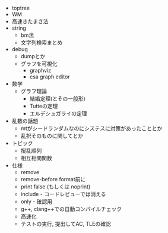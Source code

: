 * toptree
* WM
* 高速きたまさ法
* string
  * bm法
  * 文字列検索まとめ
* debug
  * dumpとか
  * グラフを可視化
    * graphviz
    * csa graph editor
* 数学
  * グラフ理論
    * 結婚定理(とその一般形)
    * Tutteの定理
    * エルデシュガライの定理
* 乱数の話題
  * mtがシードランダムなのにシステスに対策があったこととか
  * 乱択そのものに関してとか
* トピック
  * 撹乱順列
  * 相互相関関数
* 仕様
  * remove
  * remove-before  format前に
  * print false (もしくは noprint)
  * include - コードレビューでは消える
  * only - 確認用
  * g++, clang++での自動コンパイルチェック
  * 高速化
  * テストの実行, 提出してAC, TLEの確認

